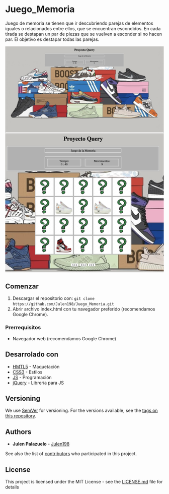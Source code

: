 # Juego_Memoria

Juego de memoria se tienen que ir descubriendo parejas de elementos iguales o relacionados entre ellos, que se encuentran escondidos. En cada tirada se destapan un par de piezas que se vuelven a esconder si no hacen par. El objetivo es destapar todas las parejas.

<!-- Capturas -->
![ Inicio ](https://github.com/Julen198/Juego_Memoria/blob/master/img/captura_1.png)
![ Jugando ](https://github.com/Julen198/Juego_Memoria/blob/master/img/captura_2.png)

## Comenzar

1. Descargar el repositorio con:     `git clone https://github.com/Julen198/Juego_Memoria.git`
2. Abrir archivo index.html con tu navegador preferido (recomendamos Google Chrome).

### Prerrequisitos

* Navegador web (recomendamos Google Chrome)

## Desarrolado con

* [HMTL5](https://developer.mozilla.org/es/docs/HTML/HTML5) - Maquetación
* [CSS3](https://www.w3schools.com/css/default.asp) - Estilos
* [JS](https://developer.mozilla.org/es/docs/Web/JavaScript) - Programación
* [jQuery](https://jquery.com/) - Librería para JS

<!-- ## Contributing

Please read [CONTRIBUTING.md](https://gist.github.com/PurpleBooth/b24679402957c63ec426) for details on our code of conduct, and the process for submitting pull requests to us. -->

## Versioning

We use [SemVer](http://semver.org/) for versioning. For the versions available, see the [tags on this repository](https://github.com/your/project/tags).

## Authors

* **Julen Palazuelo** - [Julen198](https://github.com/Julen198)

See also the list of [contributors](https://github.com/your/project/contributors) who participated in this project.

## License

This project is licensed under the MIT License - see the [LICENSE.md](LICENSE.md) file for details
